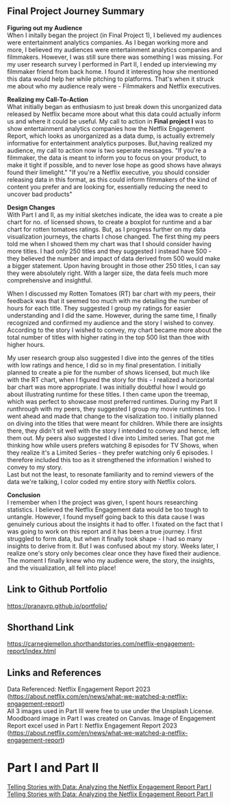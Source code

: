## Final Project Journey Summary

**Figuring out my Audience**</br>
When I initally began the project (in Final Project 1), I believed my audiences were entertainment analytics companies. As I began working more and more, I believed my audiences were entertainment analytics companies and filmmakers. However, I was still sure there was something I was missing. For my user research survey I performed in Part II, I ended up interviewing my filmmaker friend from back home. I found it interesting how she mentioned this data would help her while pitching to platforms. That's when it struck me about who my audience realy were - Filmmakers and Netflix executives. 

**Realizing my Call-To-Action**</br>
What initially began as enthusiasm to just break down this unorganized data released by Netflix became more about what this data could actually inform us and where it could be useful. My call to action in **Final project I** was to show entertainment analytics companies how the Netflix Engagement Report, which looks as unorganized as a data dump, is actually extremely informative for entertainment analytics purposes. But,having realized my audience, my call to action now is two seperate messages. "If you're a filmmaker, the data is meant to inform you to focus on your product, to make it tight if possible, and to never lose hope as good shows have always found their limelight."
"If you're a Netflix executive, you should consider releasing data in this format, as this could inform filmmakers of the kind of content you prefer and are looking for, essentially reducing the need to uncover bad products"

**Design Changes**</br>
With Part I and II, as my initial sketches indicate, the idea was to create a pie chart for no. of licensed shows, to create a boxplot for runtime and a bar chart for rotten tomatoes ratings. But, as I progress further on my data visualization journeys, the charts I chose changed. The first thing my peers told me when I showed them my chart was that I should consider having more titles. I had only 250 titles and they suggested I instead have 500 - they believed the number and impact of data derived from 500 would make a bigger statement. Upon having brought in those other 250 titles, I can say they were absolutely right. With a larger size, the data feels much more comprehensive and insightful.</br>

When I discussed my Rotten Tomatoes (RT) bar chart with my peers, their feedback was that it seemed too much with me detailing the number of hours for each title. They suggested I group my ratings for easier understanding and I did the same. However, during the same time, I finally recognized and confirmed my audience and the story I wished to convey. According to the story I wished to convey, my chart became more about the total number of titles with higher rating in the top 500 list than thoe with higher hours. </br>

My user research group also suggested I dive into the genres of the titles with low ratings and hence, I did so in my final presentation. I initially planned to create a pie for the number of shows licensed, but much like with the RT chart, when I figured the story for this - I realized a horizontal bar chart was more appropriate. I was initially doubtful how I would go about illustrating runtime for these titles. I then came upon the treemap, which was perfect to showcase most preferred runtimes. During my Part II runthrough with my peers, they suggested I group my movie runtimes too. I went ahead and made that change to the visalization too. I initially planned on diving into the titles that were meant for children. While there are insights there, they didn't sit well with the story I intended to convey and hence, left them out. My peers also suggested I dive into Limited series. That got me thinking how while users prefers watching 8 episodes for TV Shows, when they realize it's a Limited Series - they prefer watching only 6 episodes. I therefore included this too as it strengthened the information I wished to convey to my story.</br>
Last but not the least, to resonate familiarity and to remind viewers of the data we're talking, I color coded my entire story with Netflix colors.

**Conclusion**</br>
I remember when I the project was given, I spent hours researching statistics. I believed the Netflix Engagement data would be too tough to untangle. However, I found myself going back to this data cause I was genuinely curious about the insights it had to offer. I fixated on the fact that I was going to work on this report and it has been a true journey. I first struggled to form data, but when it finally took shape - I had so many insights to derive from it. But I was confused about my story. Weeks later, I realize one's story only becomes clear once they have fixed their audience. The moment I finally knew who my audience were, the story, the insights, and the visualization, all fell into place!


## Link to Github Portfolio
https://pranayrp.github.io/portfolio/

## Shorthand Link
https://carnegiemellon.shorthandstories.com/netflix-engagement-report/index.html

## Links and References
Data Referenced: Netflix Engagement Report 2023 (https://about.netflix.com/en/news/what-we-watched-a-netflix-engagement-report)</br>
All 3 images used in Part III were free to use under the Unsplash License.
Moodboard image in Part I was created on Canvas.
Image of Engagement Report excel used in Part I: Netflix Engagement Report 2023 (https://about.netflix.com/en/news/what-we-watched-a-netflix-engagement-report)</br>

# Part I and Part II

[Telling Stories with Data: Analyzing the Netflix Engagement Report Part I](/pranayfinalproject1.md) <br/>
[Telling Stories with Data: Analyzing the Netflix Engagement Report Part II](/pranayfinalproject2.md)











